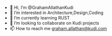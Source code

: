 - 👋 Hi, I’m @GrahamAllathanKudi
- 👀 I’m interested in Architecture,Design,Coding
- 🌱 I’m currently learning RUST
- 💞️ I’m looking to collaborate on Kudi projects
- 📫 How to reach me graham.allathan@kudi.com

<!---
GrahamAllathanKudi/GrahamAllathanKudi is a ✨ special ✨ repository because its `README.md` (this file) appears on your GitHub profile.
You can click the Preview link to take a look at your changes.
--->
